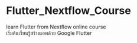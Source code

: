 # Flutter_Nextflow_Course
learn Flutter from Nextflow online course
<br>
เริ่มต้นเรียนรู้สร้างแอพด้วย Google Flutter
